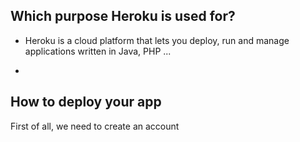 ## Which purpose Heroku is used for?
- Heroku is a cloud platform that lets you deploy, run and manage applications written in Java, PHP ...

- 

## How to deploy your app
First of all, we need to create an account
